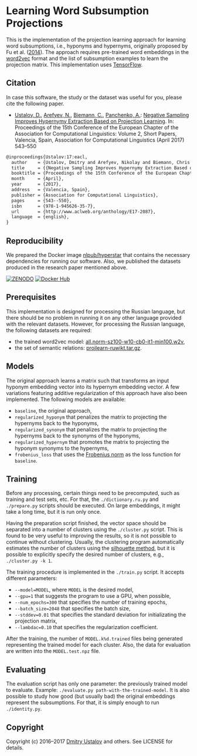 # Learning Word Subsumption Projections

This is the implementation of the projection learning approach for learning word subsumptions, i.e., hyponyms and hypernyms, originally proposed by Fu et al. ([2014](http://dx.doi.org/10.3115/v1/P14-1113)). The approach requires pre-trained word embeddings in the [word2vec](https://code.google.com/archive/p/word2vec/) format and the list of subsumption examples to learn the projection matrix. This implementation uses [TensorFlow](https://www.tensorflow.org/).

## Citation

In case this software, the study or the dataset was useful for you, please cite the following paper.

* [Ustalov, D.](https://github.com/dustalov), [Arefyev, N.](https://github.com/nvanva), [Biemann, C.](https://www.inf.uni-hamburg.de/en/inst/ab/lt/people/chris-biemann.html), [Panchenko, A.](https://www.inf.uni-hamburg.de/en/inst/ab/lt/people/alexander-panchenko.html): [Negative Sampling Improves Hypernymy Extraction Based on Projection Learning](http://www.aclweb.org/anthology/E17-2087). In: Proceedings of the 15th Conference of the European Chapter of the Association for Computational Linguistics: Volume 2, Short Papers, Valencia, Spain, Association for Computational Linguistics (April 2017) 543–550

```latex
@inproceedings{Ustalov:17:eacl,
  author    = {Ustalov, Dmitry and Arefyev, Nikolay and Biemann, Chris and Panchenko, Alexander},
  title     = {{Negative Sampling Improves Hypernymy Extraction Based on Projection Learning}},
  booktitle = {Proceedings of the 15th Conference of the European Chapter of the Association for Computational Linguistics: Volume 2, Short Papers},
  month     = {April},
  year      = {2017},
  address   = {Valencia, Spain},
  publisher = {Association for Computational Linguistics},
  pages     = {543--550},
  isbn      = {978-1-945626-35-7},
  url       = {http://www.aclweb.org/anthology/E17-2087},
  language  = {english},
}
```

## Reproducibility

We prepared the Docker image [nlpub/hyperstar](https://hub.docker.com/r/nlpub/hyperstar/) that contains the necessary dependencies for running our software. Also, we published the datasets produced in the research paper mentioned above.

[![ZENODO][zenodo_badge]][zenodo_link] [![Docker Hub][docker_badge]][docker_link]

[zenodo_badge]: https://zenodo.org/badge/DOI/10.5281/zenodo.290524.svg
[zenodo_link]: https://doi.org/10.5281/zenodo.290524
[docker_badge]: https://img.shields.io/docker/pulls/nlpub/hyperstar.svg
[docker_link]: https://hub.docker.com/r/nlpub/hyperstar/

## Prerequisites

This implementation is designed for processing the Russian language, but there should be no problem in running it on any other language provided with the relevant datasets. However, for processing the Russian language, the following datasets are required:

* the trained word2vec model: [all.norm-sz100-w10-cb0-it1-min100.w2v],
* the set of semantic relations: [projlearn-ruwikt.tar.gz].

[projlearn-ruwikt.tar.gz]: http://ustalov.imm.uran.ru/pub/projlearn-ruwikt.tar.gz
[all.norm-sz100-w10-cb0-it1-min100.w2v]: http://panchenko.me/data/dsl-backup/w2v-ru/all.norm-sz100-w10-cb0-it1-min100.w2v

## Models

The original approach learns a matrix such that transforms an input hyponym embedding vector into its hypernym embedding vector. A few variations featuring additive regularization of this approach have also been implemented. The following models are available:

* `baseline`, the original approach,
* `regularized_hyponym` that penalizes the matrix to projecting the hypernyms back to the hyponyms,
* `regularized_synonym` that penalizes the matrix to projecting the hypernyms back to the synonyms of the hyponyms,
* `regularized_hypernym` that promotes the matrix to projecting the hyponym synonyms to the hypernyms,
* `frobenius_loss` that uses the [Frobenius norm](https://en.wikipedia.org/wiki/Matrix_norm#Frobenius_norm) as the loss function for `baseline`.

## Training

Before any processing, certain things need to be precomputed, such as training and test sets, etc. For that, the `./dictionary.ru.py` and `./prepare.py` scripts should be executed. On large embeddings, it might take a long time, but it is run only once.

Having the preparation script finished, the vector space should be separated into a number of clusters using the `./cluster.py` script. This is found to be very useful to improving the results, so it is not possible to continue without clustering. Usually, the clustering program automatically estimates the number of clusters using the [silhouette method](https://en.wikipedia.org/wiki/Silhouette_(clustering)), but it is possible to explicitly specify the desired number of clusters, e.g., `./cluster.py -k 1`.

The training procedure is implemented in the `./train.py` script. It accepts different parameters:

* `--model=MODEL`, where `MODEL` is the desired model,
* `--gpu=1` that suggests the program to use a GPU, when possible,
* `--num_epochs=300` that specifies the number of training epochs,
* `--batch_size=2048` that specifies the batch size,
* `--stddev=0.01` that specifies the standard deviation for initializating the projection matrix,
* `--lambdac=0.10` that specifies the regularization coefficient.

After the training, the number of `MODEL.k%d.trained` files being generated representing the trained model for each cluster. Also, the data for evaluation are written into the `MODEL.test.npz` file.

## Evaluating

The evaluation script has only one parameter: the previously trained model to evaluate. Example: `./evaluate.py path-with-the-trained-model`. It is also possible to study how good (but usually bad) the original embeddings represent the subsumptions. For that, it is simply enough to run `./identity.py`.

## Copyright

Copyright (c) 2016&ndash;2017 [Dmitry Ustalov](https://ustalov.name/en/) and others. See LICENSE for details.
